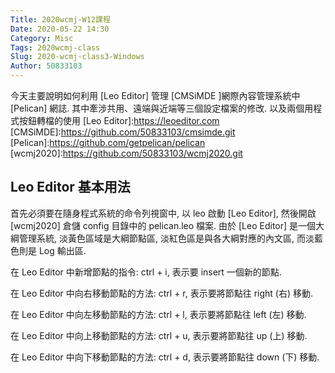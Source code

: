 ```yaml
---
Title: 2020wcmj-W12課程
Date: 2020-05-22 14:30
Category: Misc
Tags: 2020wcmj-class
Slug: 2020-wcmj-class3-Windows
Author: 50833103
---
```

今天主要說明如何利用 [Leo Editor] 管理 [CMSiMDE ]網際內容管理系統中 [Pelican] 網誌. 其中牽涉共用、遠端與近端等三個設定檔案的修改. 以及兩個用程式按鈕轉檔的使用
[Leo Editor]:https://leoeditor.com
[CMSiMDE]:https://github.com/50833103/cmsimde.git
[Pelican]:https://github.com/getpelican/pelican
[wcmj2020]:https://github.com/50833103/wcmj2020.git
<!-- PELICAN_END_SUMMARY -->

Leo Editor 基本用法
---

首先必須要在隨身程式系統的命令列視窗中, 以 leo 啟動 [Leo Editor], 然後開啟 [wcmj2020] 倉儲 config 目錄中的 pelican.leo 檔案.
由於 [Leo Editor] 是一個大綱管理系統, 淡黃色區域是大綱節點區, 淡紅色區是與各大綱對應的內文區, 而淡藍色則是 Log 輸出區.

在 Leo Editor 中新增節點的指令: ctrl + i, 表示要 insert 一個新的節點.

在 Leo Editor 中向右移動節點的方法: ctrl + r, 表示要將節點往 right (右) 移動.

在 Leo Editor 中向左移動節點的方法: ctrl + l, 表示要將節點往 left (左) 移動.

在 Leo Editor 中向上移動節點的方法: ctrl + u, 表示要將節點往 up (上) 移動.

在 Leo Editor 中向下移動節點的方法: ctrl + d, 表示要將節點往 down (下) 移動.
